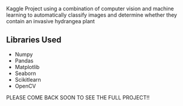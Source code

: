 Kaggle Project using a combination of computer vision and machine learning to automatically classify images and determine whether they contain an invasive hydrangea plant

## Libraries Used

- Numpy
- Pandas
- Matplotlib
- Seaborn
- Scikitlearn
- OpenCV

PLEASE COME BACK SOON TO SEE THE FULL PROJECT!!
